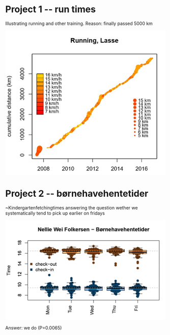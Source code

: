 



# Project 1 -- run times
Illustrating running and other training. Reason: finally passed 5000 km


![run](trainingtime/2016-11-17_run_times.jpg?raw=true)



# Project 2 -- børnehavehentetider
~Kindergartenfetchingtimes answering the question wether we systematically tend to pick up earlier on fridays

![run](bornehavehentetider/2016-11-25_Nellie_picking_time.png?raw=true)

Answer: we do (P=0.0065)
